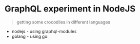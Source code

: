 # GraphQL experiment in NodeJS
> getting some crocodiles in different languages

- nodejs - using graphql-modules
- golang - using go